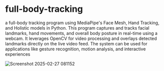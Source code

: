 ﻿# full-body-tracking
 a full-body tracking program using MediaPipe's Face Mesh, Hand Tracking, and Holistic models in Python. This program captures and tracks facial landmarks, hand movements, and overall body posture in real-time using a webcam. It leverages OpenCV for video processing and overlays detected landmarks directly on the live video feed. The system can be used for applications like gesture recognition, motion analysis, and interactive experiences
 
 
 ![Screenshot 2025-02-27 081152](https://github.com/user-attachments/assets/c7b2b5c9-35e5-4c41-9e7c-c3081b6af158)
